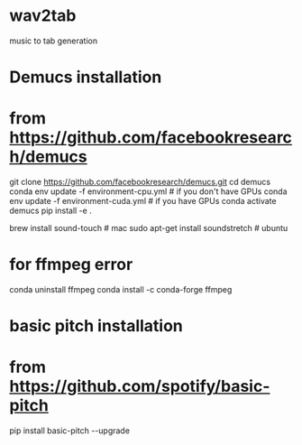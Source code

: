 wav2tab
==============================

music to tab generation

# Demucs installation #
# from https://github.com/facebookresearch/demucs

git clone https://github.com/facebookresearch/demucs.git
cd demucs
conda env update -f environment-cpu.yml  # if you don't have GPUs
conda env update -f environment-cuda.yml # if you have GPUs
conda activate demucs
pip install -e .

brew install sound-touch  # mac
sudo apt-get install soundstretch  # ubuntu

# for ffmpeg error
conda uninstall ffmpeg
conda install -c conda-forge ffmpeg

# basic pitch installation #
# from https://github.com/spotify/basic-pitch

pip install basic-pitch --upgrade

